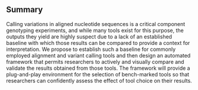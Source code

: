## Summary

Calling variations in aligned nucleotide sequences is a critical component genotyping experiments, and while many tools exist for this purpose, the outputs they yield are highly suspect due to a lack of an established baseline with which those results can be compared to provide a context for interpretation. We propose to establish such a baseline for commonly employed alignment and variant calling tools and then design an automated framework that permits researchers to actively and visually compare and validate the results obtained from those tools. The framework will provide a plug-and-play environment for the selection of bench-marked tools so that researchers can confidently assess the effect of tool choice on their results.

